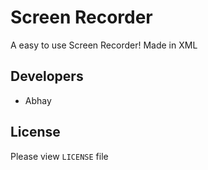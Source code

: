 # Screen Recorder

A easy to use Screen Recorder! Made in XML

## Developers

* Abhay

## License

Please view `LICENSE` file